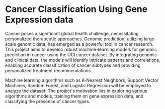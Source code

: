 # Cancer Classification Using Gene Expression data
Cancer poses a significant global health challenge, necessitating personalized therapeutic approaches. Genomic prediction, utilizing large-scale genomic data, has emerged as a powerful tool in cancer research. This project aims to develop robust machine-learning models for genomic prediction in cancer using the UCI cancer dataset. By integrating genomic and clinical data, the models will identify intricate patterns and correlations, enabling accurate classification of cancer subtypes and providing personalized treatment recommendations. 

Machine learning algorithms such as K-Nearest Neighbors, Support Vector Machines, Random Forest, and Logistic Regression will be employed to analyze the dataset. The project's motivation lies in exploring various algorithms and models, training them on gene expression data, and classifying the presence of cancer types. 
